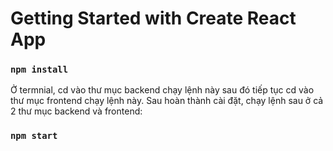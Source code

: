# Getting Started with Create React App

### `npm install`
Ở termnial, cd vào thư mục backend chạy lệnh này
sau đó tiếp tục cd vào thư mục frontend chạy lệnh này.
Sau hoàn thành cài đặt, chạy lệnh sau ở cả 2 thư mục backend và frontend:
### `npm start`
